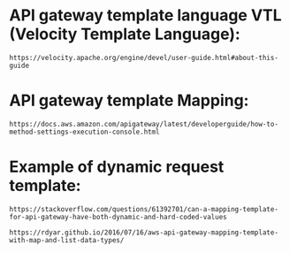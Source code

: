 # API gateway template language VTL (Velocity Template Language): 
    https://velocity.apache.org/engine/devel/user-guide.html#about-this-guide

# API gateway template Mapping:
    https://docs.aws.amazon.com/apigateway/latest/developerguide/how-to-method-settings-execution-console.html

# Example of dynamic request template: 
    https://stackoverflow.com/questions/61392701/can-a-mapping-template-for-api-gateway-have-both-dynamic-and-hard-coded-values

    https://rdyar.github.io/2016/07/16/aws-api-gateway-mapping-template-with-map-and-list-data-types/